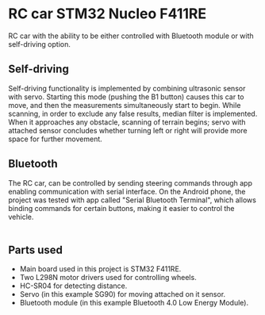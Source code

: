 <h1>RC car STM32 Nucleo F411RE</h1>
RC car with the ability to be either controlled with Bluetooth module or with self-driving option.

<h2>Self-driving</h2>
Self-driving functionality is implemented by combining ultrasonic sensor with servo. Starting this mode (pushing the B1 button) causes this car to move, and then the measurements simultaneously  start to begin.
While scanning, in order to exclude any false results, median filter is implemented. When it approaches any obstacle, scanning of terrain begins; servo with attached sensor concludes whether turning left or right will provide more space for further movement.
<h2>Bluetooth</h2>
The RC car, can be controlled by sending steering commands through app enabling communication with serial interface. On the Android phone, the project was tested with app called "Serial Bluetooth Terminal", which allows binding commands for certain buttons, making it easier to control the vehicle.
<br>
<br>
<h2>Parts used</h2>
<ul>
<li>Main board used in this project is STM32 F411RE.</li>
<li>Two L298N motor drivers used for controlling wheels.</li>
<li>HC-SR04 for detecting distance.</li>
<li>Servo (in this example SG90) for moving attached on it sensor.</li>
<li>Bluetooth module (in this example Bluetooth 4.0 Low Energy Module).</li>
</ul>
